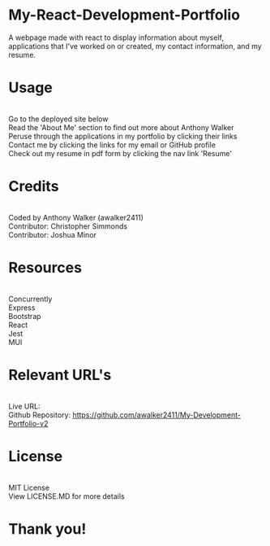 # My-React-Development-Portfolio
A webpage made with react to display information about myself, applications that I've worked on or created, my contact information, and my resume.

# Usage
<br>Go to the deployed site below
<br>Read the 'About Me' section to find out more about Anthony Walker
<br>Peruse through the applications in my portfolio by clicking their links
<br>Contact me by clicking the links for my email or GitHub profile
<br>Check out my resume in pdf form by clicking the nav link 'Resume'



# Credits
<br> Coded by Anthony Walker (awalker2411)
<br> Contributor: Christopher Simmonds
<br> Contributor: Joshua Minor

# Resources
<br>Concurrently
<br>Express
<br>Bootstrap
<br>React
<br>Jest
<br>MUI

# Relevant URL's
<br>Live URL: 
<br>Github Repository: https://github.com/awalker2411/My-Development-Portfolio-v2


# License
<br>MIT License
<br>View LICENSE.MD for more details

# Thank you!
